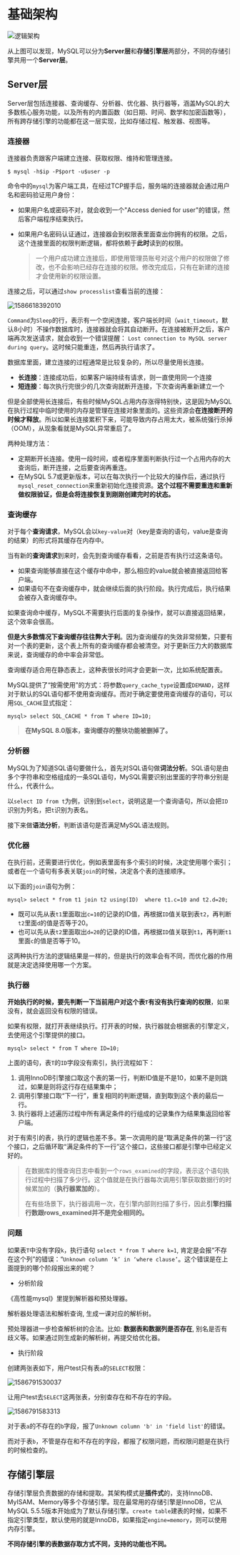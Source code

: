 # 基础架构

![&#x903B;&#x8F91;&#x67B6;&#x6784;](../.gitbook/assets/1586617425213.png)

从上图可以发现，MySQL可以分为**Server层**和**存储引擎层**两部分，不同的存储引擎共用一个**Server层**。

## Server层

Server层包括连接器、查询缓存、分析器、优化器、执行器等，涵盖MySQL的大多数核心服务功能，以及所有的内置函数（如日期、时间、数学和加密函数等），所有跨存储引擎的功能都在这一层实现，比如存储过程、触发器、视图等。

### 连接器

连接器负责跟客户端建立连接、获取权限、维持和管理连接。

```text
$ mysql -h$ip -P$port -u$user -p
```

命令中的`mysql`为客户端工具，在经过TCP握手后，服务端的连接器就会通过用户名和密码验证用户身份：

* 如果用户名或密码不对，就会收到一个"Access denied for user"的错误，然后客户端程序结束执行。
* 如果用户名密码认证通过，连接器会到权限表里面查出你拥有的权限。之后，这个连接里面的权限判断逻辑，都将依赖于**此时**读到的权限。

  > 一个用户成功建立连接后，即使用管理员账号对这个用户的权限做了修改，也不会影响已经存在连接的权限。修改完成后，只有在新建的连接才会使用新的权限设置。

连接之后，可以通过`show processlist`查看当前的连接：

![1586618392010](../.gitbook/assets/1586618392010.png)

`Command`为`Sleep`的行，表示有一个空闲连接，客户端长时间（`wait_timeout`，默认8小时）不操作数据库时，连接器就会将其自动断开。在连接被断开之后，客户端再次发送请求，就会收到一个错误提醒： `Lost connection to MySQL server during query`。这时候只能重连，然后再执行请求了。

数据库里面，建立连接的过程通常是比较复杂的，所以尽量使用长连接。

* **长连接**：连接成功后，如果客户端持续有请求，则一直使用同一个连接
* **短连接**：每次执行完很少的几次查询就断开连接，下次查询再重新建立一个

但是全部使用长连接后，有些时候MySQL占用内存涨得特别快，这是因为MySQL在执行过程中临时使用的内存是管理在连接对象里面的。这些资源会**在连接断开的时候才释放**。所以如果长连接累积下来，可能导致内存占用太大，被系统强行杀掉（OOM），从现象看就是MySQL异常重启了。

两种处理方法：

* 定期断开长连接。使用一段时间，或者程序里面判断执行过一个占用内存的大查询后，断开连接，之后要查询再重连。
* 在MySQL 5.7或更新版本，可以在每次执行一个比较大的操作后，通过执行 `mysql_reset_connection`来重新初始化连接资源。**这个过程不需要重连和重新做权限验证，但是会将连接恢复到刚刚创建完时的状态。**

### 查询缓存

对于每个**查询请求**，MySQL会以`key-value`对（key是查询的语句，value是查询的结果）的形式将其缓存在内存中。

当有新的**查询请求**到来时，会先到查询缓存看看，之前是否有执行过这条语句。

* 如果查询能够直接在这个缓存中命中，那么相应的value就会被直接返回给客户端。
* 如果语句不在查询缓存中，就会继续后面的执行阶段。执行完成后，执行结果会被存入查询缓存中。

如果查询命中缓存，MySQL不需要执行后面的复杂操作，就可以直接返回结果，这个效率会很高。

**但是大多数情况下查询缓存往往弊大于利**。因为查询缓存的失效非常频繁，只要有对一个表的更新，这个表上所有的查询缓存都会被清空。对于更新压力大的数据库来说，查询缓存的命中率会非常低。

查询缓存适合用在静态表上，这种表很长时间才会更新一次，比如系统配置表。

MySQL提供了“按需使用”的方式：将参数`query_cache_type`设置成`DEMAND`，这样对于默认的SQL语句都不使用查询缓存。而对于确定要使用查询缓存的语句，可以用`SQL_CACHE`显式指定：

```text
mysql> select SQL_CACHE * from T where ID=10;
```

> **在MySQL 8.0版本，查询缓存的整块功能被删掉了。**

### 分析器

MySQL为了知道SQL语句要做什么，首先对SQL语句做**词法分析**。SQL语句是由多个字符串和空格组成的一条SQL语句，MySQL需要识别出里面的字符串分别是什么，代表什么。

以`select ID from t`为例，识别到`select`，说明这是一个查询语句，所以会把`ID`识别为列名，把`t`识别为表名。

接下来做**语法分析**，判断该语句是否满足MySQL语法规则。

### 优化器

在执行前，还需要进行优化，例如表里面有多个索引的时候，决定使用哪个索引；或者在一个语句有多表关联`join`的时候，决定各个表的连接顺序。

以下面的`join`语句为例：

```text
mysql> select * from t1 join t2 using(ID)  where t1.c=10 and t2.d=20;
```

* 既可以先从表`t1`里面取出`c=10`的记录的ID值，再根据`ID`值关联到表`t2`，再判断`t2`里面`d`的值是否等于20。
* 也可以先从表`t2`里面取出`d=20`的记录的ID值，再根据`ID`值关联到`t1`，再判断`t1`里面`c`的值是否等于10。

这两种执行方法的逻辑结果是一样的，但是执行的效率会有不同，而优化器的作用就是决定选择使用哪一个方案。

### 执行器

**开始执行的时候，要先判断一下当前用户对这个表`T`有没有执行查询的权限**，如果没有，就会返回没有权限的错误。

如果有权限，就打开表继续执行。打开表的时候，执行器就会根据表的引擎定义，去使用这个引擎提供的接口。

```text
mysql> select * from T where ID=10;
```

上面的语句，表`T`的`ID`字段没有索引，执行流程如下：

1. 调用InnoDB引擎接口取这个表的第一行，判断ID值是不是10，如果不是则跳过，如果是则将这行存在结果集中；
2. 调用引擎接口取“下一行”，重复相同的判断逻辑，直到取到这个表的最后一行。
3. 执行器将上述遍历过程中所有满足条件的行组成的记录集作为结果集返回给客户端。

对于有索引的表，执行的逻辑也差不多。第一次调用的是“取满足条件的第一行”这个接口，之后循环取“满足条件的下一行”这个接口，这些接口都是引擎中已经定义好的。

> 在数据库的慢查询日志中看到一个`rows_examined`的字段，表示这个语句执行过程中扫描了多少行。这个值就是在执行器每次调用引擎获取数据行的时候累加的（**执行器累加的**）。
>
> 在有些场景下，执行器调用一次，在引擎内部则扫描了多行，因此**引擎扫描行数跟rows\_examined并不是完全相同的。**

### 问题

如果表`T`中没有字段`k`，执行语句 `select * from T where k=1`, 肯定是会报“不存在这个列”的错误：“`Unknown column ‘k’ in ‘where clause’`。这个错误是在上面提到的哪个阶段报出来的呢？

* 分析阶段

《高性能mysql》里提到解析器和预处理器。

解析器处理语法和解析查询, 生成一课对应的解析树。

预处理器进一步检查解析树的合法。比如: **数据表和数据列是否存在**, 别名是否有歧义等。如果通过则生成新的解析树，再提交给优化器。

* 执行阶段

创建两张表如下，用户test只有表`a`的`SELECT`权限：

![1586791530037](../.gitbook/assets/1586791530037.png)

让用户test去`SELECT`这两张表，分别查存在和不存在的字段。

![1586791583313](../.gitbook/assets/1586791583313.png)

对于表`a`的不存在的`b`字段，报了`Unknown column 'b' in 'field list'`的错误。

而对于表`b`，不管是存在和不存在的字段，都报了权限问题，而权限问题是在执行的时候检查的。

## 存储引擎层

存储引擎层负责数据的存储和提取。其架构模式是**插件式**的，支持InnoDB、MyISAM、Memory等多个存储引擎。现在最常用的存储引擎是InnoDB，它从MySQL 5.5.5版本开始成为了默认存储引擎。`create table`建表的时候，如果不指定引擎类型，默认使用的就是InnoDB，如果指定`engine=memory`，则可以使用内存引擎。

**不同存储引擎的表数据存取方式不同，支持的功能也不同。**

